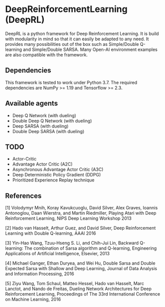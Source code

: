 # DeepReinforcementLearning (DeepRL)

DeepRL is a python framework for Deep Reinforcement Learning. It is build with modularity in mind so that it can easily be adapted to any need. It provides many possibilities out of the box such as Simple/Double Q-learning and Simple/Double SARSA. Many Open-AI environment examples are also compatible with the framework.

## Dependencies

This framework is tested to work under Python 3.7. The required dependencies are NumPy >= 1.19 and Tensorflow >= 2.3.

## Available agents

- Deep Q Network (with dueling)
- Double Deep Q Network (with dueling)
- Deep SARSA (with dueling)
- Double Deep SARSA (with dueling)

## TODO

- Actor-Critic
- Advantage Actor Critic (A2C)
- Asynchronous Advantage Actor Critic (A3C)
- Deep Deterministic Policy Gradient (DDPG)
- Prioritized Experience Replay technique

## References

[1] Volodymyr Mnih, Koray Kavukcuoglu, David Silver, Alex Graves, Ioannis Antonoglou, Daan Wierstra, and Martin Riedmiller, Playing Atari with Deep Reinforcement Learning, NIPS Deep Learning Workshop 2013

[2] Hado van Hasselt, Arthur Guez, and David Silver, Deep Reinforcement Learning with Double Q-learning, AAAI 2016

[3] Yin-Hao Wang, Tzuu-Hseng S. Li, and Chih-Jui Lin, Backward Q-learning: The combination of Sarsa algorithm and Q-learning, Engineering Applications of Artificial Intelligence, Elsevier, 2013

[4] Michael Ganger, Ethan Duryea, and Wei Hu, Double Sarsa and Double Expected Sarsa with Shallow and Deep Learning, Journal of Data Analysis and Information Processing, 2016

[5] Ziyu Wang, Tom Schaul, Matteo Hessel, Hado van Hasselt, Marc Lanctot, and Nando de Freitas, Dueling Network Architectures for Deep Reinforcement Learning, Proceedings of The 33rd International Conference on Machine Learning, 2016
